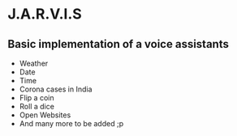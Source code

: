 # J.A.R.V.I.S

## Basic implementation of a voice assistants

* Weather
* Date 
* Time
* Corona cases in India
* Flip a coin
* Roll a dice
* Open Websites
* And many more to be added ;p

